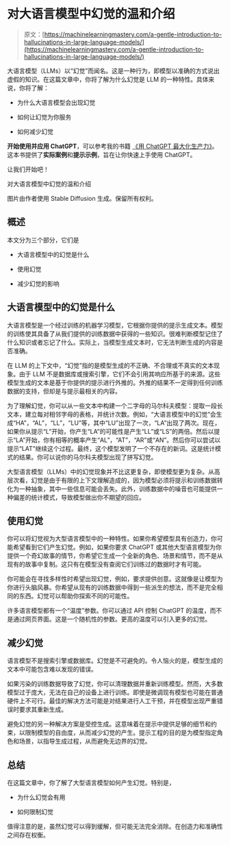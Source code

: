 # 对大语言模型中幻觉的温和介绍

> 原文：[https://machinelearningmastery.com/a-gentle-introduction-to-hallucinations-in-large-language-models/](https://machinelearningmastery.com/a-gentle-introduction-to-hallucinations-in-large-language-models/)

大语言模型（LLMs）以“幻觉”而闻名。这是一种行为，即模型以准确的方式说出虚假的知识。在这篇文章中，你将了解为什么幻觉是 LLM 的一种特性。具体来说，你将了解：

+   为什么大语言模型会出现幻觉

+   如何让幻觉为你服务

+   如何减少幻觉

**开始使用并应用 ChatGPT**，可以参考我的书籍 [《用 ChatGPT 最大化生产力》](https://machinelearningmastery.com/productivity-with-chatgpt/)。这本书提供了**实际案例**和**提示示例**，旨在让你快速上手使用 ChatGPT。

让我们开始吧！[](../Images/b45994193a49a6c8b003fe66305f1902.png)

对大语言模型中幻觉的温和介绍

图片由作者使用 Stable Diffusion 生成。保留所有权利。

## 概述

本文分为三个部分，它们是

+   大语言模型中的幻觉是什么

+   使用幻觉

+   减少幻觉的影响

## 大语言模型中的幻觉是什么

大语言模型是一个经过训练的机器学习模型，它根据你提供的提示生成文本。模型的训练使其具备了从我们提供的训练数据中获得的一些知识。很难判断模型记住了什么知识或者忘记了什么。实际上，当模型生成文本时，它无法判断生成的内容是否准确。

在 LLM 的上下文中，“幻觉”指的是模型生成的不正确、不合理或不真实的文本现象。由于 LLM 不是数据库或搜索引擎，它们不会引用其响应所基于的来源。这些模型生成的文本是基于你提供的提示进行外推的。外推的结果不一定得到任何训练数据的支持，但却是与提示最相关的内容。

为了理解幻觉，你可以从一些文本中构建一个二字母的马尔科夫模型：提取一段长文本，建立每对相邻字母的表格，并统计次数。例如，“大语言模型中的幻觉”会生成“HA”，“AL”，“LL”，“LU”等，其中“LU”出现了一次，“LA”出现了两次。现在，如果你从提示“L”开始，你产生“LA”的可能性是产生“LL”或“LS”的两倍。然后以提示“LA”开始，你有相等的概率产生“AL”，“AT”，“AR”或“AN”。然后你可以尝试以提示“LAT”继续这个过程。最终，这个模型发明了一个不存在的新词。这是统计模式的结果。你可以说你的马尔科夫模型出现了拼写幻觉。

大型语言模型（LLMs）中的幻觉现象并不比这更复杂，即使模型更为复杂。从高层次看，幻觉是由于有限的上下文理解造成的，因为模型必须将提示和训练数据转化为一种抽象，其中一些信息可能会丢失。此外，训练数据中的噪音也可能提供一种偏差的统计模式，导致模型做出你不期望的回应。

## 使用幻觉

你可以将幻觉视为大型语言模型中的一种特性。如果你希望模型具有创造力，你可能希望看到它们产生幻觉。例如，如果你要求 ChatGPT 或其他大型语言模型为你提供一个奇幻故事的情节，你希望它生成一个全新的角色、场景和情节，而不是从现有的故事中复制。这只有在模型没有查阅它们训练过的数据时才有可能。

你可能会在寻找多样性时希望出现幻觉，例如，要求提供创意。这就像是让模型为你进行头脑风暴。你希望从现有的训练数据中得到一些派生的想法，而不是完全相同的东西。幻觉可以帮助你探索不同的可能性。

许多语言模型都有一个“温度”参数。你可以通过 API 控制 ChatGPT 的温度，而不是通过网页界面。这是一个随机性的参数。更高的温度可以引入更多的幻觉。

## 减少幻觉

语言模型不是搜索引擎或数据库。幻觉是不可避免的。令人恼火的是，模型生成的文本中可能包含难以发现的错误。

如果污染的训练数据导致了幻觉，你可以清理数据并重新训练模型。然而，大多数模型过于庞大，无法在自己的设备上进行训练。即使是微调现有模型也可能在普通硬件上不可行。最佳的解决方法可能是对结果进行人工干预，并在模型出现严重错误时要求其重新生成。

避免幻觉的另一种解决方案是受控生成。这意味着在提示中提供足够的细节和约束，以限制模型的自由度，从而减少幻觉的产生。提示工程的目的是为模型指定角色和场景，以指导生成过程，从而避免无边界的幻觉。

## 总结

在这篇文章中，你了解了大型语言模型如何产生幻觉。特别是，

+   为什么幻觉会有用

+   如何限制幻觉

值得注意的是，虽然幻觉可以得到缓解，但可能无法完全消除。在创造力和准确性之间存在权衡。
